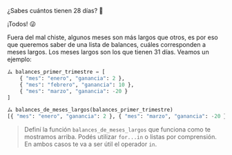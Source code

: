 ¿Sabes cuántos tienen 28 días? :thinking:

¡Todos! :stuck_out_tongue_winking_eye:

Fuera del mal chiste, algunos meses son más largos que otros, es por eso que queremos saber de una lista de balances, cuáles corresponden a meses largos. Los meses largos son los que tienen 31 días. Veamos un ejemplo:

``` python
ム balances_primer_trimestre = [
    { "mes": "enero", "ganancia": 2 }, 
    { "mes": "febrero", "ganancia": 10 }, 
    { "mes": "marzo", "ganancia": -20 }
]

ム balances_de_meses_largos(balances_primer_trimestre)
[{ "mes": "enero", "ganancia": 2 }, { "mes": "marzo", "ganancia": -20 }]
```

> Definí la función `balances_de_meses_largos` que funciona como te mostramos arriba. Podés utilizar `for...in` o listas por comprensión. En ambos casos te va a ser útil el operador `in`. 
